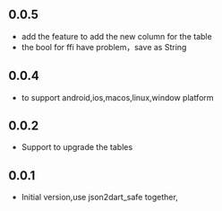 ## 0.0.5

- add the feature to add the new column for the table
- the bool for ffi have problem，save as String

## 0.0.4

- to support android,ios,macos,linux,window platform

## 0.0.2

- Support to upgrade the tables

## 0.0.1

- Initial version,use json2dart_safe together,
